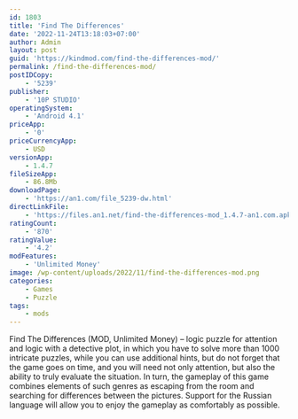 ```yaml
---
id: 1803
title: 'Find The Differences'
date: '2022-11-24T13:18:03+07:00'
author: Admin
layout: post
guid: 'https://kindmod.com/find-the-differences-mod/'
permalink: /find-the-differences-mod/
postIDCopy:
    - '5239'
publisher:
    - '10P STUDIO'
operatingSystem:
    - 'Android 4.1'
priceApp:
    - '0'
priceCurrencyApp:
    - USD
versionApp:
    - 1.4.7
fileSizeApp:
    - 86.8Mb
downloadPage:
    - 'https://an1.com/file_5239-dw.html'
directLinkFile:
    - 'https://files.an1.net/find-the-differences-mod_1.4.7-an1.com.apk'
ratingCount:
    - '870'
ratingValue:
    - '4.2'
modFeatures:
    - 'Unlimited Money'
image: /wp-content/uploads/2022/11/find-the-differences-mod.png
categories:
    - Games
    - Puzzle
tags:
    - mods
---
```


Find The Differences (MOD, Unlimited Money) – logic puzzle for attention and logic with a detective plot, in which you have to solve more than 1000 intricate puzzles, while you can use additional hints, but do not forget that the game goes on time, and you will need not only attention, but also the ability to truly evaluate the situation. In turn, the gameplay of this game combines elements of such genres as escaping from the room and searching for differences between the pictures. Support for the Russian language will allow you to enjoy the gameplay as comfortably as possible.